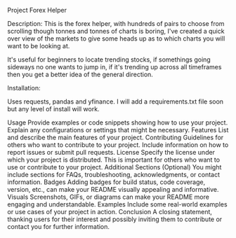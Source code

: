 Project Forex Helper

Description:
This is the forex helper, with hundreds of pairs to choose from scrolling though tonnes and tonnes of charts is boring,
I've created a quick over view of the markets to give some heads up as to which charts you will want to be looking at.

It's useful for beginners to locate trending stocks, if somethings going sideways no one wants to jump in, if it's trending up across
all timeframes then you get a better idea of the general direction.

Installation:

Uses requests, pandas and yfinance. I will add a requirements.txt file soon but any level of install will work.

Usage
Provide examples or code snippets showing how to use your project. Explain any configurations or settings that might be necessary.
Features
List and describe the main features of your project.
Contributing
Guidelines for others who want to contribute to your project. Include information on how to report issues or submit pull requests.
License
Specify the license under which your project is distributed. This is important for others who want to use or contribute to your project.
Additional Sections (Optional)
You might include sections for FAQs, troubleshooting, acknowledgments, or contact information.
Badges
Adding badges for build status, code coverage, version, etc., can make your README visually appealing and informative.
Visuals
Screenshots, GIFs, or diagrams can make your README more engaging and understandable.
Examples
Include some real-world examples or use cases of your project in action.
Conclusion
A closing statement, thanking users for their interest and possibly inviting them to contribute or contact you for further information.
